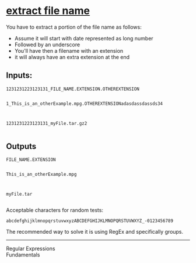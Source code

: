 <div class="description-content p-4">
<div class="markdown prose max-w-none mb-8" id="description"><h1><a href="https://www.codewars.com/kata/597770e98b4b340e5b000071" target="_blank">extract file name</a></h1><p>You have to extract a portion of the file name as follows:</p>
<ul>
<li>Assume it will start with date represented as long number</li>
<li>Followed by an underscore</li>
<li>You'll have then a filename with an extension</li>
<li>it will always have an extra extension at the end</li>
</ul>
<h2 id="inputs">Inputs:</h2>
<pre><code>1231231223123131_FILE_NAME.EXTENSION.OTHEREXTENSION

1_This_is_an_otherExample.mpg.OTHEREXTENSIONadasdassdassds34

1231231223123131_myFile.tar.gz2
</code></pre>
<h2 id="outputs">Outputs</h2>
<pre><code>FILE_NAME.EXTENSION

This_is_an_otherExample.mpg

myFile.tar
</code></pre>
<p>Acceptable characters for random tests:</p>
<p><code>abcdefghijklmnopqrstuvwxyzABCDEFGHIJKLMNOPQRSTUVWXYZ_-0123456789</code></p>
<p>The recommended way to solve it is using RegEx and specifically groups.</p></code></pre>
</div>
<hr>
<div class="mt-4"><span><i class="icon-moon-tag "></i></span><div class="keyword-tag">Regular Expressions</div><div class="keyword-tag">Fundamentals</div></div>
</div>